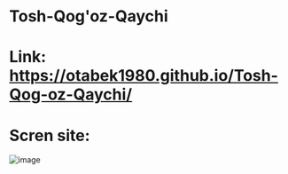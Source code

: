 # Tosh-Qog'oz-Qaychi

# Link: https://otabek1980.github.io/Tosh-Qog-oz-Qaychi/

# Scren site:
![image](https://github.com/user-attachments/assets/5af10b5a-50e7-46db-bf57-5f6cd94013fe)
